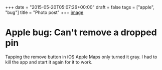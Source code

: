 +++
date = "2015-05-20T05:07:26+00:00"
draft = false
tags = ["apple", "bug"]
title = "Photo post"
+++
[image](/img/2015-05-20-photo-post/c64e2f5f853fcab846f0da6b8b99fead83bf0fe533b0eef8235a34f82da17baa.jpg)



# Apple bug: Can't remove a dropped pin

Tapping the remove button in iOS Apple Maps only turned it gray. I had to kill the app and start it again for it to work.
